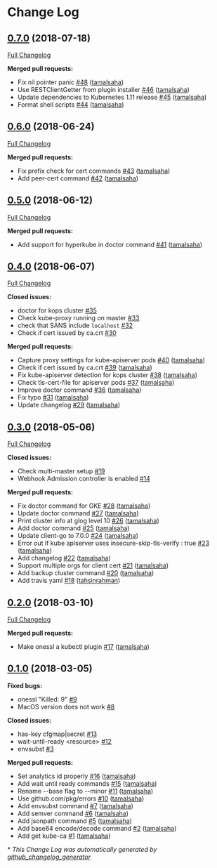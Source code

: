 # Change Log

## [0.7.0](https://github.com/kubepack/onessl/tree/0.7.0) (2018-07-18)
[Full Changelog](https://github.com/kubepack/onessl/compare/0.6.0...0.7.0)

**Merged pull requests:**

- Fix nil pointer panic [\#48](https://github.com/kubepack/onessl/pull/48) ([tamalsaha](https://github.com/tamalsaha))
- Use RESTClientGetter from plugin installer [\#46](https://github.com/kubepack/onessl/pull/46) ([tamalsaha](https://github.com/tamalsaha))
- Update dependencies to Kubernetes 1.11 release [\#45](https://github.com/kubepack/onessl/pull/45) ([tamalsaha](https://github.com/tamalsaha))
- Format shell scripts [\#44](https://github.com/kubepack/onessl/pull/44) ([tamalsaha](https://github.com/tamalsaha))

## [0.6.0](https://github.com/kubepack/onessl/tree/0.6.0) (2018-06-24)
[Full Changelog](https://github.com/kubepack/onessl/compare/0.5.0...0.6.0)

**Merged pull requests:**

- Fix prefix check for cert commands [\#43](https://github.com/kubepack/onessl/pull/43) ([tamalsaha](https://github.com/tamalsaha))
- Add peer-cert command [\#42](https://github.com/kubepack/onessl/pull/42) ([tamalsaha](https://github.com/tamalsaha))

## [0.5.0](https://github.com/kubepack/onessl/tree/0.5.0) (2018-06-12)
[Full Changelog](https://github.com/kubepack/onessl/compare/0.4.0...0.5.0)

**Merged pull requests:**

- Add support for hyperkube in doctor command [\#41](https://github.com/kubepack/onessl/pull/41) ([tamalsaha](https://github.com/tamalsaha))

## [0.4.0](https://github.com/kubepack/onessl/tree/0.4.0) (2018-06-07)
[Full Changelog](https://github.com/kubepack/onessl/compare/0.3.0...0.4.0)

**Closed issues:**

- doctor for kops cluster [\#35](https://github.com/kubepack/onessl/issues/35)
- Check kube-proxy running on master [\#33](https://github.com/kubepack/onessl/issues/33)
- check that SANS include `localhost` [\#32](https://github.com/kubepack/onessl/issues/32)
- Check if cert issued by ca.crt [\#30](https://github.com/kubepack/onessl/issues/30)

**Merged pull requests:**

- Capture proxy settings for kube-apiserver pods [\#40](https://github.com/kubepack/onessl/pull/40) ([tamalsaha](https://github.com/tamalsaha))
- Check if cert issued by ca.crt [\#39](https://github.com/kubepack/onessl/pull/39) ([tamalsaha](https://github.com/tamalsaha))
- Fix kube-apiserver detection for kops cluster [\#38](https://github.com/kubepack/onessl/pull/38) ([tamalsaha](https://github.com/tamalsaha))
- Check tls-cert-file for apiserver pods [\#37](https://github.com/kubepack/onessl/pull/37) ([tamalsaha](https://github.com/tamalsaha))
- Improve doctor command [\#36](https://github.com/kubepack/onessl/pull/36) ([tamalsaha](https://github.com/tamalsaha))
- Fix typo [\#31](https://github.com/kubepack/onessl/pull/31) ([tamalsaha](https://github.com/tamalsaha))
- Update changelog [\#29](https://github.com/kubepack/onessl/pull/29) ([tamalsaha](https://github.com/tamalsaha))

## [0.3.0](https://github.com/kubepack/onessl/tree/0.3.0) (2018-05-06)
[Full Changelog](https://github.com/kubepack/onessl/compare/0.2.0...0.3.0)

**Closed issues:**

- Check multi-master setup [\#19](https://github.com/kubepack/onessl/issues/19)
- Webhook Admission controller is enabled [\#14](https://github.com/kubepack/onessl/issues/14)

**Merged pull requests:**

- Fix doctor command for GKE [\#28](https://github.com/kubepack/onessl/pull/28) ([tamalsaha](https://github.com/tamalsaha))
- Update doctor command [\#27](https://github.com/kubepack/onessl/pull/27) ([tamalsaha](https://github.com/tamalsaha))
- Print cluster info at glog level 10 [\#26](https://github.com/kubepack/onessl/pull/26) ([tamalsaha](https://github.com/tamalsaha))
- Add doctor command [\#25](https://github.com/kubepack/onessl/pull/25) ([tamalsaha](https://github.com/tamalsaha))
- Update client-go to 7.0.0 [\#24](https://github.com/kubepack/onessl/pull/24) ([tamalsaha](https://github.com/tamalsaha))
- Error out if kube apiserver uses  insecure-skip-tls-verify : true [\#23](https://github.com/kubepack/onessl/pull/23) ([tamalsaha](https://github.com/tamalsaha))
- Add changelog [\#22](https://github.com/kubepack/onessl/pull/22) ([tamalsaha](https://github.com/tamalsaha))
- Support multiple orgs for client cert [\#21](https://github.com/kubepack/onessl/pull/21) ([tamalsaha](https://github.com/tamalsaha))
- Add backup cluster command [\#20](https://github.com/kubepack/onessl/pull/20) ([tamalsaha](https://github.com/tamalsaha))
- Add travis yaml [\#18](https://github.com/kubepack/onessl/pull/18) ([tahsinrahman](https://github.com/tahsinrahman))

## [0.2.0](https://github.com/kubepack/onessl/tree/0.2.0) (2018-03-10)
[Full Changelog](https://github.com/kubepack/onessl/compare/0.1.0...0.2.0)

**Merged pull requests:**

- Make onessl a kubectl plugin [\#17](https://github.com/kubepack/onessl/pull/17) ([tamalsaha](https://github.com/tamalsaha))

## [0.1.0](https://github.com/kubepack/onessl/tree/0.1.0) (2018-03-05)
**Fixed bugs:**

- onessl "Killed: 9" [\#9](https://github.com/kubepack/onessl/issues/9)
- MacOS version does not work [\#8](https://github.com/kubepack/onessl/issues/8)

**Closed issues:**

- has-key cfgmap|secret [\#13](https://github.com/kubepack/onessl/issues/13)
- wait-until-ready \<resource\> [\#12](https://github.com/kubepack/onessl/issues/12)
- envsubst [\#3](https://github.com/kubepack/onessl/issues/3)

**Merged pull requests:**

- Set analytics id properly [\#16](https://github.com/kubepack/onessl/pull/16) ([tamalsaha](https://github.com/tamalsaha))
- Add wait until ready commands [\#15](https://github.com/kubepack/onessl/pull/15) ([tamalsaha](https://github.com/tamalsaha))
- Rename --base flag to --minor [\#11](https://github.com/kubepack/onessl/pull/11) ([tamalsaha](https://github.com/tamalsaha))
- Use github.com/pkg/errors [\#10](https://github.com/kubepack/onessl/pull/10) ([tamalsaha](https://github.com/tamalsaha))
- Add envsubst command [\#7](https://github.com/kubepack/onessl/pull/7) ([tamalsaha](https://github.com/tamalsaha))
- Add semver command [\#6](https://github.com/kubepack/onessl/pull/6) ([tamalsaha](https://github.com/tamalsaha))
- Add jsonpath command [\#5](https://github.com/kubepack/onessl/pull/5) ([tamalsaha](https://github.com/tamalsaha))
- Add base64 encode/decode command [\#2](https://github.com/kubepack/onessl/pull/2) ([tamalsaha](https://github.com/tamalsaha))
- Add get kube-ca [\#1](https://github.com/kubepack/onessl/pull/1) ([tamalsaha](https://github.com/tamalsaha))



\* *This Change Log was automatically generated by [github_changelog_generator](https://github.com/skywinder/Github-Changelog-Generator)*